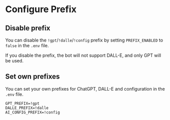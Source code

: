# Configure Prefix

## Disable prefix

You can disable the `!gpt`/`!dalle`/`!config` prefix by setting `PREFIX_ENABLED` to `false` in the `.env` file.<br/>

If you disable the prefix, the bot will not support DALL-E, and only GPT will be used.

## Set own prefixes

You can set your own prefixes for ChatGPT, DALL-E and configuration in the `.env` file.

```
GPT_PREFIX=!gpt
DALLE_PREFIX=!dalle
AI_CONFIG_PREFIX=!config
```
